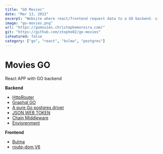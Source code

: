 ```yaml
---
title: "GO Movies"
date: "Mar 13, 2022"
excerpt: "Website where react/frontend request data to a GO backend. site deployed with docker and traefik. router dom v6 used"
image: "go-movies.png"
url: "https://gomovies.christophemoreira.com/"
git: "https://github.com/xtophe02/go-movies"
isFeatured: false
category: ["go", "react", "bulma", "postgres"]
---
```


# Movies GO

React APP with GO backend

**Backend**

- [HttpRouter](github.com/julienschmidt/httprouter)
- [Graphql GO](github.com/graphql-go/graphql)
- [A pure Go postgres driver](https://github.com/lib/pq)
- [JSON WEB TOKEN](github.com/pascaldekloe/jwt)
- [Chain Middleware](github.com/justinas/alice)
- [Enviorenment](github.com/joho/godotenv)

**Frontend**

- [Bulma](https://bulma.io/)
- [route-dom V6](https://reactrouterdotcom.fly.dev/)
